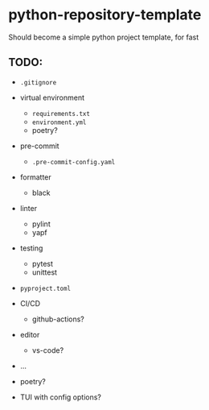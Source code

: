 # python-repository-template

Should become a simple python project template, for fast

## TODO:

- `.gitignore`
- virtual environment
  - `requirements.txt`
  - `environment.yml`
  - poetry?
- pre-commit
  - `.pre-commit-config.yaml`
- formatter
  - black
- linter
  - pylint
  - yapf
- testing
  - pytest
  - unittest
- `pyproject.toml`
- CI/CD
  - github-actions?
- editor
  - vs-code?
- ...
- poetry?

- TUI with config options?
